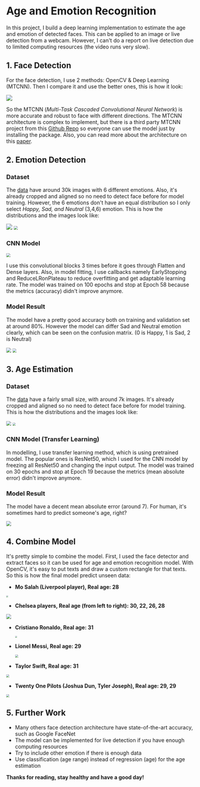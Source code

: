 # Age and Emotion Recognition

In this project, I build a deep learning implementation to estimate the age and emotion of detected faces. This can be applied to an image or live detection from a webcam. However, I can't do a report on live detection due to limited computing resources (the video runs very slow).

## 1. Face Detection

For the face detection, I use 2 methods: OpenCV & Deep Learning (MTCNN). Then I compare it and use the better ones, this is how it look:

<img src="images\1.JPG" />

So the MTCNN (*Multi-Task Cascaded Convolutional Neural Network*) is more accurate and robust to face with different directions. The MTCNN architecture is complex to implement, but there is a third party MTCNN project from this [Github Repo](https://github.com/ipazc/mtcnn) so everyone can use the model just by installing the package. Also, you can read more about the architecture on this [paper](https://kpzhang93.github.io/MTCNN_face_detection_alignment/).



## 2. Emotion Detection

### Dataset

The [data](https://www.kaggle.com/ashishpatel26/facial-expression-recognitionferchallenge) have around 30k images with 6 different emotions. Also, it's already cropped and aligned so no need to detect face before for model training. However, the 6 emotions don't have an equal distribution so I only select *Happy, Sad, and Neutral* (3,4,6) emotion. This is how the distributions and the images look like:

<img src="images\2.JPG" style="max-width:67%;" />

<img src="images\3.JPG" style="zoom:67%;" />

### CNN Model

<img src="images/4.JPG" style="zoom:67%;" />

I use this convolutional blocks 3 times before it goes through Flatten and Dense layers. Also, in model fitting, I use callbacks namely EarlyStopping and ReduceLRonPlateau to reduce overfitting and get adaptable learning rate. The model was trained on 100 epochs and stop at Epoch 58 because the metrics (accuracy) didn't improve anymore.

### Model Result

The model have a pretty good accuracy both on training and validation set at around 80%. However the model can differ Sad and Neutral emotion clearly, which can be seen on the confusion matrix. (0 is Happy, 1 is Sad, 2 is Neutral)

<img src="images\5.JPG" style="zoom:80%;" />

<img src="images\6.JPG" style="zoom:67%;" />



## 3. Age Estimation

### Dataset

The [data](https://www.kaggle.com/abhikjha/appa-real-face-cropped) have a fairly small size, with around 7k images. It's already cropped and aligned so no need to detect face before for model training. This is how the distributions and the images look like:

<img src="images\7.JPG" style="zoom:80%;" />

<img src="images\8.JPG" style="zoom:50%;" />

### CNN Model (Transfer Learning)

In modelling, I use transfer learning method, which is using pretrained model. The popular ones is ResNet50, which I used for the CNN model by freezing all ResNet50 and changing the input output. The model was trained on 30 epochs and stop at Epoch 19 because the metrics (mean absolute error) didn't improve anymore.

### Model Result

The model have a decent mean absolute error (around 7). For human, it's sometimes hard to predict someone's age, right?

<img src="images\9.JPG" style="zoom:80%;" />



## 4. Combine Model

It's pretty simple to combine the model. First, I used the face detector and extract faces so it can be used for age and emotion recognition model. With OpenCV, it's easy to put texts and draw a custom rectangle for that texts. So this is how the final model predict unseen data:



- **Mo Salah (Liverpool player), Real age: 28**

<img src="images\10.JPG" style="zoom: 33%;" />



- **Chelsea players, Real age (from left to right): 30, 22, 26, 28**

<img src="images\11.JPG" style="zoom: 80%;" />



- **Cristiano Ronaldo, Real age: 31**

  <img src="images\12.JPG" style="zoom: 33%;" />

  

- **Lionel Messi, Real age: 29**

  <img src="images\13.JPG" style="zoom: 50%;" />

  

- **Taylor Swift, Real age: 31**

<img src="images\14.JPG" style="zoom: 50%;" />



- **Twenty One Pilots (Joshua Dun, Tyler Joseph), Real age: 29, 29**

<img src="images\15.JPG" style="zoom: 50%;" />



## 5. Further Work

- Many others face detection architecture have state-of-the-art accuracy, such as Google FaceNet
- The model can be implemented for live detection if you have enough computing resources
- Try to include other emotion if there is enough data
- Use classification (age range) instead of regression (age) for the age estimation



**Thanks for reading, stay healthy and have a good day!**
